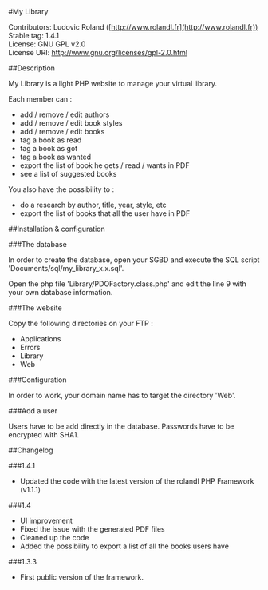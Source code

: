 #My Library

Contributors: Ludovic Roland ([http://www.rolandl.fr](http://www.rolandl.fr))<br/>
Stable tag: 1.4.1<br/>
License: GNU GPL v2.0<br/>
License URI: http://www.gnu.org/licenses/gpl-2.0.html

##Description

My Library is a light PHP website to manage your virtual library. 

Each member can :
* add / remove / edit authors
* add / remove / edit book styles
* add / remove / edit books
* tag a book as read
* tag a book as got
* tag a book as wanted
* export the list of book he gets / read / wants in PDF
* see a list of suggested books

You also have the possibility to :
* do a research by author, title, year, style, etc
* export the list of books that all the user have in PDF

##Installation & configuration

###The database

In order to create the database, open your SGBD and execute the SQL script 'Documents/sql/my_library_x.x.sql'.

Open the php file 'Library/PDOFactory.class.php' and edit the line 9 with your own database information.

###The website

Copy the following directories on your FTP :
* Applications
* Errors
* Library
* Web

###Configuration

In order to work, your domain name has to target the directory 'Web'.

###Add a user

Users have to be add directly in the database. Passwords have to be encrypted with SHA1.

##Changelog

###1.4.1

* Updated the code with the latest version of the rolandl PHP Framework (v1.1.1)

###1.4

* UI improvement
* Fixed the issue with the generated PDF files
* Cleaned up the code
* Added the possibility to export a list of all the books users have

###1.3.3

* First public version of the framework.
